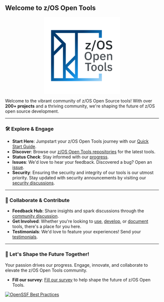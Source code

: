 ## Welcome to z/OS Open Tools

<p align="center">
  <img src="profile/zosopentools_box.png" alt="z/OS Open Tools Community" height="250em" style="display: block; margin-left: auto; margin-right: auto;"/>
</p>

  Welcome to the vibrant community of z/OS Open Source tools! With over **200+ projects** and a thriving community, we're shaping the future of z/OS open source development.


---

### 🛠️ Explore & Engage

- **Start Here**: Jumpstart your z/OS Open Tools journey with our [Quick Start Guide](https://zosopentools.github.io/meta/#/Guides/QuickStart.md).
- **Discover**: Browse our [z/OS Open Tools repositories](https://github.com/orgs/ZOSOpenTools/repositories) for the latest tools.
- **Status Check**: Stay informed with our [progress](https://zosopentools.github.io/meta/#/Progress).
- **Issues**: We'd love to hear your feedback. Discovered a bug? Open an [issue](https://github.com/ZOSOpenTools/meta/issues).
- **Security**: Ensuring the security and integrity of our tools is our utmost priority. Stay updated with security announcements by visiting our [security discussions](https://github.com/orgs/ZOSOpenTools/discussions/categories/security).
---

### 🤝 Collaborate & Contribute

- **Feedback Hub**: Share insights and spark discussions through the [community discussion](https://github.com/orgs/ZOSOpenTools/discussions/categories/security).
- **Get Involved**: Whether you're looking to [use](https://zosopentools.github.io/meta/#/Guides/ThePackageManager.md), [develop](https://zosopentools.github.io/meta/#/Guides/developing.md), or [document](https://zosopentools.github.io/meta/#/UpdateDocs.md) tools, there's a place for you here.
- **Testimonials**: We'd love to feature your experiences! Send your [testimonials](mailto:fultonm@ca.ibm.com).

---

### 📣 Let's Shape the Future Together!

Your passion drives our progress. Engage, innovate, and collaborate to elevate the z/OS Open Tools community.
- **Fill our survey**: [Fill our survey](https://forms.gle/A6U4jz1GpC9RqnfD7) to help shape the future of z/OS Open Tools.

[![OpenSSF Best Practices](https://www.bestpractices.dev/projects/8779/badge)](https://www.bestpractices.dev/projects/8779)
